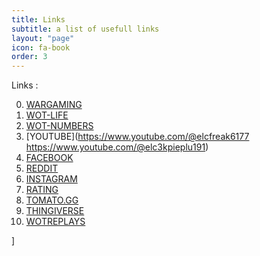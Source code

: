 ```yaml
---
title: Links
subtitle: a list of usefull links
layout: "page"
icon: fa-book
order: 3
---
```


Links :

0. [WARGAMING](https://eu.wargaming.net/clans/wot/500135365/)
1. [WOT-LIFE](https://fr.wot-life.com/eu/clan/ELC3K-500135365/)
2. [WOT-NUMBERS](https://wot-numbers.com/clan/500135365,ELC3K-ELC-FREAK/)
3. [YOUTUBE](https://www.youtube.com/@elcfreak6177 https://www.youtube.com/@elc3kpieplu191)
4. [FACEBOOK](https://www.facebook.com/p/ELC-Freak-100063585458279)
5. [REDDIT](https://www.reddit.com/r/WorldofTanks/search/?q=ELC3K)
6. [INSTAGRAM](https://www.instagram.com/explore/tags/elc3k/)
7. [RATING](https://worldoftanks.eu/en/ratings/vehicles/F62_ELC_AMX/)
8. [TOMATO.GG](https://tomato.gg/clan-stats/EU/ELC3K=500135365)
9. [THINGIVERSE](https://www.thingiverse.com/thing:2639572)
10. [WOTREPLAYS](http://wotreplays.eu/site/index/version/119,118,117,116,115,114,113,112,111,110,109,108,106,105,104,103,102,100,101,99,98,97,96,95,94,93,92,91,90,89,88,86,85,84,83,82,81,80,79,78,76,77,75,74,73,68,72,71,70,69,67,66,65,64,63,45,62,61,60,59,58,57,56,55,54,53,50,51,49,48,46,44,43,41,39,38,37,36,35,34,32,31,30,29,28,27,26,25,24,23,22,16,14,15,13,19,18,20,17,21,87,107,33,40,42,47,52,120/tank/573-1117/clan/ELC3K/sort/xp.desc/)

]
